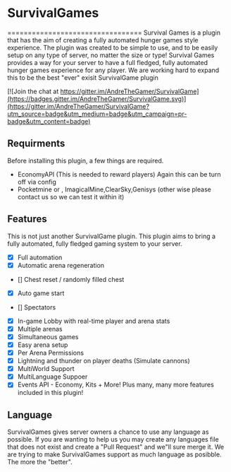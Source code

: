 # SurvivalGames
=================================
Survival Games is a plugin that has the aim of creating a fully automated hunger games style experience. The plugin was created to be simple to use, and to be easily setup on any type of server, no matter the size or type! Survival Games provides a way for your server to have a full fledged, fully automated hunger games experience for any player. We are working hard to expand this to be the best "ever" exisit SurvivalGame plugin


[![Join the chat at https://gitter.im/AndreTheGamer/SurvivalGame](https://badges.gitter.im/AndreTheGamer/SurvivalGame.svg)](https://gitter.im/AndreTheGamer/SurvivalGame?utm_source=badge&utm_medium=badge&utm_campaign=pr-badge&utm_content=badge)

Requirments
-----------
Before installing this plugin, a few things are required.
 - EconomyAPI (This is needed to reward players) Again this can be turn off via config
 - Pocketmine or , ImagicalMine,ClearSky,Genisys (other wise please contact us so we can test it within it)
 
Features
--------
This is not just another SurvivalGame plugin. This plugin aims to bring a fully automated, fully fledged gaming system to your server.
 - [X] Full automation
 - [X] Automatic arena regeneration
 - [] Chest reset / randomly filled chest
 - [X] Auto game start
 - [] Spectators
 - [X] In-game Lobby with real-time player and arena stats
 - [X] Multiple arenas
 - [X] Simultaneous games
 - [X] Easy arena setup
 - [X] Per Arena Permissions
 - [X] Lightning and thunder on player deaths (Simulate cannons)
 - [X] MultiWorld Support
 - [X] MultiLanguage Suppoer
 - [X] Events API - Economy, Kits + More!
Plus many, many more features included in this plugin!

Language
--------

SurvivalGames gives server owners a chance to use any language as possible. If you are wanting to help us you may create any languages file that does not exist and create a "Pull Request" and we"ll sure merge it. We are trying to make SurvivalGames support as much language as posibble. The more the "better". 
